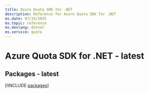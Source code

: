 ```yaml
---
title: Azure Quota SDK for .NET
description: Reference for Azure Quota SDK for .NET
ms.date: 07/15/2025
ms.topic: reference
ms.devlang: dotnet
ms.service: quota
---
```

# Azure Quota SDK for .NET - latest
## Packages - latest
[!INCLUDE [packages](quota-index.md)]